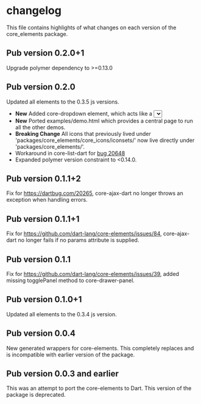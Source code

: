 # changelog

This file contains highlights of what changes on each version of the
core_elements package.

## Pub version 0.2.0+1

Upgrade polymer dependency to >=0.13.0

## Pub version 0.2.0

Updated all elements to the 0.3.5 js versions.

  * **New** Added core-dropdown element, which acts like a <select> tag.
  * **New** Ported examples/demo.html which provides a central page to run all
    the other demos.
  * **Breaking Change** All icons that previously lived under 
    'packages/core_elements/core_icons/iconsets/' now live directly under
    'packages/core_elements/'.
  * Workaround in core-list-dart for [bug
20648](https://code.google.com/p/dart/issues/detail?id=20648)
  * Expanded polymer version constraint to <0.14.0.

## Pub version 0.1.1+2

Fix for https://dartbug.com/20265, core-ajax-dart no longer throws an exception
when handling errors.

## Pub version 0.1.1+1

Fix for https://github.com/dart-lang/core-elements/issues/84, core-ajax-dart no
longer fails if no params attribute is supplied.

## Pub version 0.1.1

Fix for https://github.com/dart-lang/core-elements/issues/39, added missing
togglePanel method to core-drawer-panel.

## Pub version 0.1.0+1

Updated all elements to the 0.3.4 js version.

## Pub version 0.0.4

New generated wrappers for core-elements. This completely replaces and is
incompatible with earlier version of the package.

## Pub version 0.0.3 and earlier

This was an attempt to port the core-elements to Dart. This version of the
package is deprecated.
